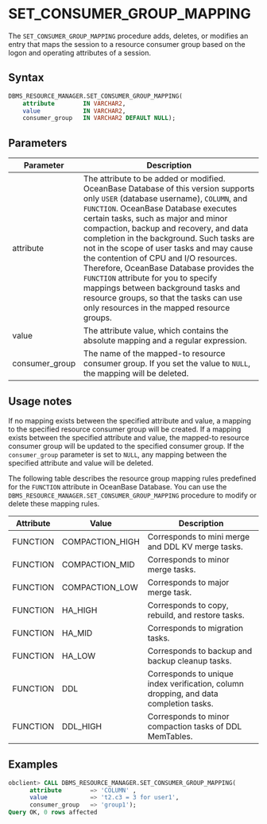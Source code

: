 # SET_CONSUMER_GROUP_MAPPING

The `SET_CONSUMER_GROUP_MAPPING` procedure adds, deletes, or modifies an entry that maps the session to a resource consumer group based on the logon and operating attributes of a session.

## Syntax

```sql
DBMS_RESOURCE_MANAGER.SET_CONSUMER_GROUP_MAPPING(
    attribute        IN VARCHAR2,
    value            IN VARCHAR2,
    consumer_group   IN VARCHAR2 DEFAULT NULL);
```

## Parameters

| Parameter      | Description                                                                                                                                                                                                                                                                                                                                                                                                                                                                                                                                                                                                     |
|----------------|-----------------------------------------------------------------------------------------------------------------------------------------------------------------------------------------------------------------------------------------------------------------------------------------------------------------------------------------------------------------------------------------------------------------------------------------------------------------------------------------------------------------------------------------------------------------------------------------------------------------|
| attribute      | The attribute to be added or modified. OceanBase Database of this version supports only `USER` (database username), `COLUMN`, and `FUNCTION`. OceanBase Database executes certain tasks, such as major and minor compaction, backup and recovery, and data completion in the background. Such tasks are not in the scope of user tasks and may cause the contention of CPU and I/O resources. Therefore, OceanBase Database provides the `FUNCTION` attribute for you to specify mappings between background tasks and resource groups, so that the tasks can use only resources in the mapped resource groups. |
| value          | The attribute value, which contains the absolute mapping and a regular expression.                                                                                                                                                                                                                                                                                                                                                                                                                                                                                                                              |
| consumer_group | The name of the mapped-to resource consumer group. If you set the value to `NULL`, the mapping will be deleted.                                                                                                                                                                                                                                                                                                                                                                                                                                                                                                 |


## Usage notes

If no mapping exists between the specified attribute and value, a mapping to the specified resource consumer group will be created. If a mapping exists between the specified attribute and value, the mapped-to resource consumer group will be updated to the specified consumer group. If the `consumer_group` parameter is set to `NULL`, any mapping between the specified attribute and value will be deleted.


The following table describes the resource group mapping rules predefined for the `FUNCTION` attribute in OceanBase Database. You can use the `DBMS_RESOURCE_MANAGER.SET_CONSUMER_GROUP_MAPPING` procedure to modify or delete these mapping rules.

| Attribute | Value           | Description                                                                           |
|-----------|-----------------|---------------------------------------------------------------------------------------|
| FUNCTION  | COMPACTION_HIGH | Corresponds to mini merge and DDL KV merge tasks.                                     |
| FUNCTION  | COMPACTION_MID  | Corresponds to minor merge tasks.                                                     |
| FUNCTION  | COMPACTION_LOW  | Corresponds to major merge task.                                                      |
| FUNCTION  | HA_HIGH         | Corresponds to copy, rebuild, and restore tasks.                                      |
| FUNCTION  | HA_MID          | Corresponds to migration tasks.                                                       |
| FUNCTION  | HA_LOW          | Corresponds to backup and backup cleanup tasks.                                       |
| FUNCTION  | DDL             | Corresponds to unique index verification, column dropping, and data completion tasks. |
| FUNCTION  | DDL_HIGH        | Corresponds to minor compaction tasks of DDL MemTables.                               |



## Examples

```sql
obclient> CALL DBMS_RESOURCE_MANAGER.SET_CONSUMER_GROUP_MAPPING(
      attribute        => 'COLUMN' ,
      value            => 't2.c3 = 3 for user1',
      consumer_group   => 'group1');
Query OK, 0 rows affected
```
